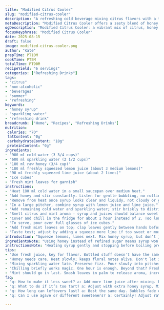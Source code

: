 ```yaml
---
title: "Modified Citrus Cooler"
slug: "modified-citrus-cooler"
description: "A refreshing cold beverage mixing citrus flavors with a touch of natural sweetness and herbal notes. Uses lemons and limes combined with honey syrup instead of plain sugar. Substitutes sparkling water for part of the still water, adding effervescence. Chilling time adjusted for better flavor melding. Garnished with fresh mint leaves for aroma and a subtle herbal lift."
metaDescription: "Modified Citrus Cooler offers a zesty blend of honey, lemon, lime, and sparkling water. Refreshing, invigorating, perfect for summer days."
ogDescription: "Modified Citrus Cooler: a vibrant mix of citrus, honey sweetness, and effervescence. Perfect for hot days; chill and sip."
focusKeyphrase: "Modified Citrus Cooler"
date: 2025-08-15
draft: false
image: modified-citrus-cooler.png
author: "Kate"
prepTime: PT10M
cookTime: PT5M
totalTime: PT90M
recipeYield: "6 servings"
categories: ["Refreshing Drinks"]
tags:
- "citrus"
- "non-alcoholic"
- "beverages"
- "summer"
- "refreshing"
keywords:
- "honey syrup"
- "sparkling water"
- "refreshing drink"
breadcrumb: ["Home", "Recipes", "Refreshing Drinks"]
nutrition: 
 calories: "70"
 fatContent: "0g"
 carbohydrateContent: "18g"
 proteinContent: "0g"
ingredients:
- "900 ml cold water (3 3/4 cups)"
- "600 ml sparkling water (2 1/2 cups)"
- "180 ml raw honey (3/4 cup)"
- "180 ml freshly squeezed lemon juice (about 3 medium lemons)"
- "90 ml freshly squeezed lime juice (about 2 limes)"
- "Ice cubes"
- "Fresh mint leaves for garnish"
instructions:
- "Heat 180 ml cold water in a small saucepan over medium heat."
- "Add honey and stir constantly. Listen for gentle bubbling, no rolling boil; honey dissolves fully in a minute or two."
- "Remove from heat once syrup looks clear and liquidy, not cloudy or grainy."
- "In a large pitcher, combine syrup with lemon juice and lime juice."
- "Add remaining cold water and sparkling water; stir briskly to distribute carbonation but avoid too much foaming."
- "Smell citrus and mint aroma - syrup and juices should balance sweet and tart."
- "Cover and chill in the fridge for about 1 hour instead of 2. Too long dulls fresh notes."
- "To serve, pour over full glasses of ice cubes."
- "Add fresh mint leaves on top; clap leaves gently between hands before to release oils."
- "Taste test; adjust by adding a squeeze more lime if too sweet or more honey syrup if undersweetened."
introduction: "Squeeze lemons, limes next. Mix honey syrup, but don’t just dump sugar. Watch that syrup—want it clear, not grainy, silently bubbling. The quick dissolve of honey warms flavors, makes it stick. Sparkling water? Adds life, cuts syrup heaviness. Chill less, or freshness fades into muted sweetness; flavors dull out. Mint crushes open on the palm, aroma bursts. Ice thick-loaded glasses; cold, crisp pour. Adjust tart with extra lime if it drifts sweet. That fizz and herbal hint make ordinary lemonade shy. It’s a dance of bright acids, smooth honey, and bubbles that cling, fizzle softly. Your bar tool for summer, no waste, no guesswork."
ingredientsNote: "Using honey instead of refined sugar means syrup won’t crystallize once chilled if stored right. Honey also gives a rounder, deeper sweetness but be wary: heating too much destroys delicate floral notes. If honey isn’t your thing, simple syrup with raw sugar or agave works fine, just monitor clarity and texture while heating. Incorporate sparkling water just before serving to keep the fizz alive; it loses strength quickly if mixed too early. Mint leaves not just garnish; bruising before adding releases menthol oils, key to that fresh lift. Substitutions are simple — swap limes for extra lemons if needed, or use herb variations like basil for different aromas. Chill cocktail or beverage glasses beforehand for added cold snap effect."
instructionsNote: "Heating syrup gently and stopping before boiling prevents caramelization, which turns sweet notes bitter. Stir constantly, do not walk away. Pouring syrup straight hot into juice risks cooking fresh citrus taste, so let syrup cool slightly before mixing. Sparkling water must be cold and added slowly into the pitcher to preserve carbonation and prevent excessive foam. Keeping the pitcher covered while chilling avoids absorption of fridge odors which dull taste. Ice quantity is key—too much and it waters down immediately; aim for large cubes that melt slower. Adjust final taste after chilling; acidity balances sweetness depending on citrus freshness. Add mint last minute for aroma and no soggy leaves. Storing leftovers in airtight bottles keeps bubbles longer but best enjoyed same day."
tips:
- "Use fresh juice, key for flavor. Bottled stuff doesn't have the same bite. Squeeze lemons; limes last. Adjust ratios if using more lemons."
- "Honey needs care. Heat slowly; keeps floral notes alive. Don't let it boil; would turn bitter. Gently bubble for optimal results."
- "Mixing sparkling water late. Preserve fizz. Pour slowly into pitcher. Stir gently. Too much agitation? Foam disaster. Avoid a messy surface."
- "Chilling briefly works magic. One hour is enough. Beyond that? Freshness dulls. Citrus flavor could fade. Keep it vibrant, crisp."
- "Mint should go in last. Smash leaves in palm to release aroma, increase that herbal note. Herb options are abundant; basil gives a twist."
faq:
- "q: How to make it less sweet? a: Add more lime juice after mixing. Easy fix. Taste often. Fresh juice gives just the right acidity."
- "q: What to do if it’s too tart? a: Adjust with extra honey syrup. Mix slowly; balance flavors. Careful not to overpower the citrus. Check after tasting."
- "q: How long can leftovers last? a: Best the same day. Bubbles fade quickly. If stored, airtight bottles will keep fizz for short time."
- "q: Can I use agave or different sweeteners? a: Certainly! Adjust ratios as needed. Honey gives depth, but alternatives work too. Keep taste in check."

---
```

